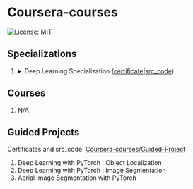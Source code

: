 # Coursera-courses

[![License: MIT](https://img.shields.io/badge/License-MIT-yellow.svg)](https://opensource.org/licenses/MIT)

## Specializations

<ol type="1">
    <li>
    <details>
        <summary markdown="span">Deep Learning Specialization (<a href=".">certificate</a>|<a href="https://github.com/QuanHNguyen232/Coursera-courses/tree/main/Deep-Learning-Specialization">src_code</a>)</summary>
        <ol type="1">
            <li>Neural Networks and Deep Learning</li>
            <li>Improving Deep Neural Networks Hyperparameter Tuning Regularization and Optimization</li>
            <li>Structuring Machine Learning Projects</li>
            <li>Convolutional Neural Networks</li>
            <li>Sequence Models</li>
        </ol>
    </details>
    </li>
</ol>

## Courses
<ol type="1">
    <li>N/A
    </li>
    
</ol>

## Guided Projects
Certificates and src_code: [Coursera-courses/Guided-Project](https://github.com/QuanHNguyen232/Coursera-courses/blob/main/Guided-Project)
<ol type="1">
    <li>Deep Learning with PyTorch : Object Localization
    </li>
    <li>Deep Learning with PyTorch : Image Segmentation
    </li>
    <li>Aerial Image Segmentation with PyTorch
    </li>
    
</ol>

